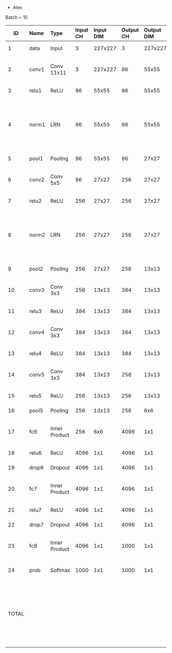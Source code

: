 * Alex

Batch = 10


| ID | Name | Type | Input CH | Input DIM | Output CH | Output DIM | OPS | Mem |
| -- | :--- | :--- | :--- | :--- | :--- |:--- | :--- | :--- | 
| 1	| data | Input | 3	| 227x227	| 3	| 227x227		|  | activation	1.55M |
| 2	| conv1 | Conv 11x11 | 3	 |  227x227	| 96	|  55x55	| macc	1.05G | activation	2.9M <br> param	34.94k | 
| 3	| relu1	| ReLU | 96	| 55x55 | 96 | 55x55	| comp	2.9M | activation	2.9M |
| 4	| norm1	| LRN | 96	| 55x55	| 96 | 55x55	| macc	14.52M <br> add	2.9M <br> div	5.81M <br> exp	2.9M | activation	2.9M <br> param	2 |
| 5	| pool1 | Pooling | 96 | 55x55 |	96| 	27x27| 	comp	6.3M | activation	699.84k |
| 6	| conv2	| Conv 5x5 | 96 | 	27x27	| 256	| 27x27 | 	macc	2.24G | activation	1.87M <br>param	307.46k | 
| 7	| relu2 | 	ReLU| 		256	| 27x27	| 256	| 27x27 | 	comp	1.87M | activation	1.87M |
| 8	| norm2	| LRN	| 	256	| 27x27	| 256	| 27x27 | 	macc	9.33M<br>add	1.87M<br>div	3.73M<br>exp	1.87M | activation	1.87M<br>param	2 | 
| 9	| pool2	| Pooling	| 	256	| 27x27 | 	256	| 13x13	| comp	3.89M | activation	432.64k | 
| 10	| conv3	| Conv 3x3	| 	256	| 13x13	| 384	| 13x13 | 	macc	1.5G | activation	648.96k<br>param	885.12k |
| 11	| relu3	| ReLU	| 	384	| 13x13	| 384	| 13x13	| comp	648.96k | activation	648.96k | 
| 12	| conv4	| Conv	3x3 | 	384	| 13x13	| 384	| 13x13	| macc	1.12G | activation	648.96k<br>param	663.94k | 
| 13	| relu4	| ReLU	| 	384	| 13x13	| 384	| 13x13	| comp	648.96k | activation	648.96k | 
| 14	| conv5	| Conv	3x3 | 	384	| 13x13	| 256	| 13x13	| macc	747.6M | activation	432.64k<br>param	442.62k | 
| 15	| relu5	| ReLU	| 	256	| 13x13	| 256	| 13x13	| comp	432.64k | activation	432.64k | 
| 16	| pool5	| Pooling	| 	256	| 13x13	| 256	| 6x6	| comp	829.44k | activation	92.16k | 
| 17	| fc6	| Inner<br>Product	| 	256	| 6x6	| 4096	| 1x1 | macc	377.49M | activation	40.96k<br>param	37.75M | 
| 18	| relu6	| ReLU	| 	4096	| 1x1	| 4096	| 1x1 | comp	40.96k | activation	40.96k | 
| 19	| drop6	| Dropout	| 	4096	| 1x1	| 4096	| 1x1	| comp	40.96k | activation	40.96k | 
| 20	| fc7	| Inner<br>Product | 		4096	| 1x1	| 4096	| 1x1	| macc	167.77M | activation	40.96k<br>param	16.78M |
| 21	| relu7	| ReLU	| 	4096	| 1x1	| 4096	| 1x1 | 	comp	40.96k | activation	40.96k | 
| 22	| drop7	| Dropout	| 	4096	| 1x1	| 4096	| 1x1 | 	comp	40.96k | activation	40.96k | 
| 23	| fc8	| Inner<br>Product	| 	4096	| 1x1	| 1000	| 1x1 | macc	40.96M | activation	10k<br>param	4.1M | 
| 24	| prob	| Softmax	| 	1000	| 1x1	| 1000	| 1x1 | 	add	10k<br>div	10k<br>exp	10k | activation	10k | 
| TOTAL | | | | | | | macc	7.27G<br>comp	17.69M<br>add	4.78M<br>div	9.55M<br>exp	4.78M | activation	20.81M<br>param	60.97M |
